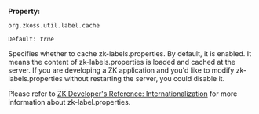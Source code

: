 **Property:**

`org.zkoss.util.label.cache`

`Default: `<i>`true`</i>

Specifies whether to cache zk-labels.properties. By default, it is
enabled. It means the content of zk-labels.properties is loaded and
cached at the server. If you are developing a ZK application and you'd
like to modify zk-labels.properties without restarting the server, you
could disable it.

Please refer to [ZK Developer's Reference:
Internationalization]({{site.baseurl}}/zk_dev_ref/internationalization/labels)
for more information about zk-label.properties.

